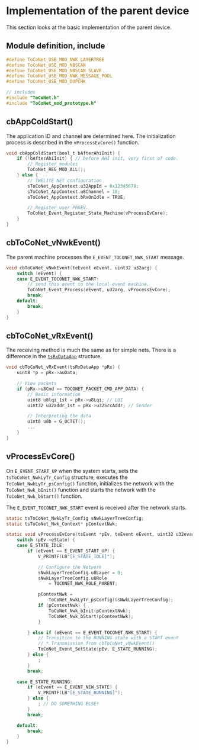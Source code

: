 # Implementation of the parent  device

This section looks at the basic implementation of the parent device.

## Module definition, include

```c
#define ToCoNet_USE_MOD_NWK_LAYERTREE
#define ToCoNet_USE_MOD_NBSCAN
#define ToCoNet_USE_MOD_NBSCAN_SLAVE
#define ToCoNet_USE_MOD_NWK_MESSAGE_POOL
#define ToCoNet_USE_MOD_DUPCHK

// includes
#include "ToCoNet.h"
#include "ToCoNet_mod_prototype.h"
```

## cbAppColdStart()

The application ID and channel are determined here. The initialization process is described in the `vProcessEvCore()` function.

```c
void cbAppColdStart(bool_t bAfterAhiInit) {
	if (!bAfterAhiInit) { // before AHI init, very first of code.
		// Register modules
		ToCoNet_REG_MOD_ALL();
	} else {
		// TWELITE NET configuration
		sToCoNet_AppContext.u32AppId = 0x12345678;
		sToCoNet_AppContext.u8Channel = 18;
		sToCoNet_AppContext.bRxOnIdle = TRUE;

		// Register user PRSEV.
		ToCoNet_Event_Register_State_Machine(vProcessEvCore);
	}
}
```

## cbToCoNet_vNwkEvent()

The parent machine processes the `E_EVENT_TOCONET_NWK_START` message.

```c
void cbToCoNet_vNwkEvent(teEvent eEvent, uint32 u32arg) {
	switch (eEvent) {
	case E_EVENT_TOCONET_NWK_START:
		// send this event to the local event machine.
		ToCoNet_Event_Process(eEvent, u32arg, vProcessEvCore);
		break;
	default:
		break;
	}
}
```

## cbToCoNet_vRxEvent()

The receiving method is much the same as for simple nets. There is a difference in the [`tsRxDataApp`](../../../twelite-net-api-rifurensu/netto-api/structure/tsrxdataapp-netto.md) structure.

```c
void cbToCoNet_vRxEvent(tsRxDataApp *pRx) {
	uint8 *p = pRx->auData;

	// View packets
	if (pRx->u8Cmd == TOCONET_PACKET_CMD_APP_DATA) {
		// Basic information
		uint8 u8lqi_1st = pRx->u8Lqi; // LQI
		uint32 u32addr_1st = pRx->u32SrcAddr; // Sender

		// Interpreting the data
		uint8 u8b = G_OCTET();
		...
	}
}
```

## vProcessEvCore()

On `E_EVENT_START_UP` when the system starts, sets the `tsToCoNet_NwkLyTr_Config` structure, executes the `ToCoNet_NwkLyTr_psConfig()` function, initializes the network with the `ToCoNet_Nwk_bInit()` function and starts the network with the `ToCoNet_Nwk_bStart()` function. 

The `E_EVENT_TOCONET_NWK_START` event is received after the network starts.

```c
static tsToCoNet_NwkLyTr_Config sNwkLayerTreeConfig;
static tsToCoNet_Nwk_Context* pContextNwk;

static void vProcessEvCore(tsEvent *pEv, teEvent eEvent, uint32 u32evarg) {
	switch (pEv->eState) {
	case E_STATE_IDLE:
		if (eEvent == E_EVENT_START_UP) {
			V_PRINTF(LB"[E_STATE_IDLE]");

			// Configure the Network
			sNwkLayerTreeConfig.u8Layer = 0;
			sNwkLayerTreeConfig.u8Role 
				= TOCONET_NWK_ROLE_PARENT;

			pContextNwk =
				ToCoNet_NwkLyTr_psConfig(&sNwkLayerTreeConfig);
			if (pContextNwk) {
				ToCoNet_Nwk_bInit(pContextNwk);
				ToCoNet_Nwk_bStart(pContextNwk);
			}

		} else if (eEvent == E_EVENT_TOCONET_NWK_START) {
			// Transition to the RUNNING state with a START event
			// * Transmission from cbToCoNet_vNwkEvent()
			ToCoNet_Event_SetState(pEv, E_STATE_RUNNING);
		} else {
			;
		}
		break;

	case E_STATE_RUNNING:
		if (eEvent == E_EVENT_NEW_STATE) {
			V_PRINTF(LB"[E_STATE_RUNNING]");
		} else {
			; // DO SOMETHING ELSE!
		}
		break;

	default:
		break;
	}
}

```

